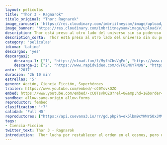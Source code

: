 ```yaml
---
layout: peliculas
title: "Thor 3 - Ragnarok"
titulo_original: "Thor: Ragnarok"
image_carousel: 'https://res.cloudinary.com/imbriitneysam/image/upload/v1543630706/thor-3-poster-min.jpg'
image_banner: 'https://res.cloudinary.com/imbriitneysam/image/upload/v1543630707/thor3-banner-min.jpg'
description: Thor está preso al otro lado del universo sin su poderoso martillo y se enfrenta a una carrera contra el tiempo. Su objetivo es volver a Asgard y parar el Ragnarok porque significaría la destrucción de su planeta natal y el fin de la civilización Asgardiana a manos de una todopoderosa y nueva amenaza, la implacable Hela.
description_corta:  Thor está preso al otro lado del universo sin su poderoso martillo y se enfrenta a una carrera contra el tiempo. Su objetivo es volver a Asgard y parar el Ragnarok porque significaría la destrucción de su planeta natal y el fin de...
category: 'peliculas'
idioma: 'Latino'
descargas: 'yes'
descargas2:
    descarga-1: ["1", "https://oload.fun/f/MyfhCbsVgEo", "https://www.google.com/s2/favicons?domain=openload.co","OpenLoad","https://res.cloudinary.com/imbriitneysam/image/upload/v1541473684/mexico.png", "Latino", "Full HD"]
    descarga-2: ["2", "https://www.rapidvideo.com/d/FUENKY7NUN", "https://www.google.com/s2/favicons?domain=www.rapidvideo.com","RapidVideo","https://res.cloudinary.com/imbriitneysam/image/upload/v1541473684/mexico.png", "Latino", "Full HD"]
anio: '2017'
duracion: '2h 10 min'
estrellas: '5'
genero: Acción, Ciencia Ficción, Superhéroes
trailer: https://www.youtube.com/embed/-cC0TsvkOZQ
embed: https://www.youtube.com/embed/-cC0TsvkOZQ?rel=0&amp;hd=1&border=0&wmode=opaque&enablejsapi=1&modestbranding=1&controls=1&showinfo=1
sandbox: allow-same-origin allow-forms
reproductor: fembed
clasificacion: '+7'
calidad: 'Full HD'
reproductores: ["https://api.cuevana3.io/rr/gd.php?h=ek5lbm9xYWNrS0xJMVp5b21KREk0dFBLbjVkaHhkRGdrOG1jbnBpUnhhS1ZrNE9CbUxLV3FyeTNsbitvdzlQV3ZxNXFublhieU1DVzFvcHBiTlNsMXRLU3FadVkyUT09"]
tags:
- Ciencia-Ficcion
twitter_text: Thor 3 - Ragnarok
introduction:  Thor lucha por restablecer el orden en el cosmos, pero una antigua raza liderada por el vengativo Malekith regresa con el propósito de volver a sumir el universo en la oscuridad. Se trata de un villano con el que ni siquiera Odín y..
---
```












